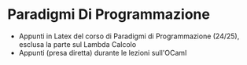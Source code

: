 # Paradigmi Di Programmazione

- Appunti in Latex del corso di Paradigmi di Programmazione (24/25), esclusa la parte sul Lambda Calcolo
- Appunti (presa diretta) durante le lezioni sull'OCaml